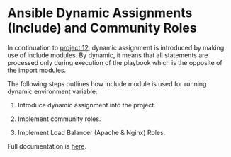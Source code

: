 # Ansible Dynamic Assignments (Include) and Community Roles

In continuation to [project 12](https://github.com/enyioman/project12), dynamic assignment is introduced by making use of include modules. By dynamic, it means that all statements are processed only during execution of the playbook which is the opposite of the import modules.

The following steps outlines how include module is used for running dynamic environment variable:

1. Introduce dynamic assignment into the project.

2. Implement community roles.

3. Implement Load Balancer (Apache & Nginx) Roles.

Full documentation is [here](https://github.com/enyioman/project13/blob/main/project13.md).